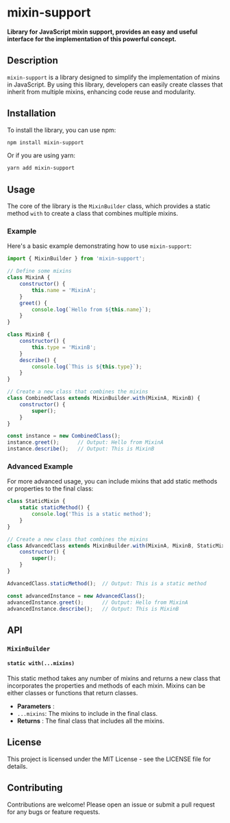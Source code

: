 # mixin-support

**Library for JavaScript mixin support, provides an easy and useful interface for the implementation of this powerful concept.**

## Description

`mixin-support` is a library designed to simplify the implementation of mixins in JavaScript. By using this library, developers can easily create classes that inherit from multiple mixins, enhancing code reuse and modularity.

## Installation

To install the library, you can use npm:

```bash
npm install mixin-support
```

Or if you are using yarn:

```bash
yarn add mixin-support
```


## Usage

The core of the library is the `MixinBuilder` class, which provides a static method `with` to create a class that combines multiple mixins.

### Example

Here's a basic example demonstrating how to use `mixin-support`:

```js
import { MixinBuilder } from 'mixin-support';

// Define some mixins
class MixinA {
    constructor() {
        this.name = 'MixinA';
    }
    greet() {
        console.log(`Hello from ${this.name}`);
    }
}

class MixinB {
    constructor() {
        this.type = 'MixinB';
    }
    describe() {
        console.log(`This is ${this.type}`);
    }
}

// Create a new class that combines the mixins
class CombinedClass extends MixinBuilder.with(MixinA, MixinB) {
    constructor() {
        super();
    }
}

const instance = new CombinedClass();
instance.greet();      // Output: Hello from MixinA
instance.describe();   // Output: This is MixinB

```

### Advanced Example

For more advanced usage, you can include mixins that add static methods or properties to the final class:

```js
class StaticMixin {
    static staticMethod() {
        console.log('This is a static method');
    }
}

// Create a new class that combines the mixins
class AdvancedClass extends MixinBuilder.with(MixinA, MixinB, StaticMixin) {
    constructor() {
        super();
    }
}

AdvancedClass.staticMethod();  // Output: This is a static method

const advancedInstance = new AdvancedClass();
advancedInstance.greet();      // Output: Hello from MixinA
advancedInstance.describe();   // Output: This is MixinB

```

## API

### `MixinBuilder`

#### `static with(...mixins)`

This static method takes any number of mixins and returns a new class that incorporates the properties and methods of each mixin. Mixins can be either classes or functions that return classes.

* **Parameters** :
* `...mixins`: The mixins to include in the final class.
* **Returns** : The final class that includes all the mixins.

## License

This project is licensed under the MIT License - see the LICENSE file for details.

## Contributing

Contributions are welcome! Please open an issue or submit a pull request for any bugs or feature requests.
